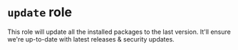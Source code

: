 # `update` role

This role will update all the installed packages to the last version.
It'll ensure we're up-to-date with latest releases & security updates.

